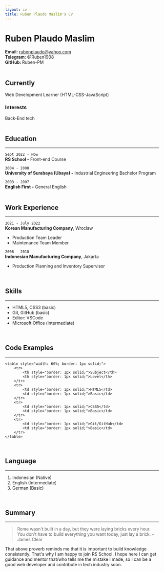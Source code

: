 ```yaml
---
layout: cv
title: Ruben Plaudo Maslim's CV
---
```

# Ruben Plaudo Maslim
**Email:** rubenplaudo@yahoo.com   
**Telegram:** @Ruben1908   
**GitHub:** Ruben-PM    
<br/>

## Currently

Web Development Learner (HTML-CSS-JavaScript)      

### Interests

Back-End tech           
<br/> 

## Education
---
`Sept 2022 - Now`   
__RS School -__ Front-end Course

`2004 - 2008`   
__University of Surabaya (Ubaya) -__ Industrial Engineering Bachelor Program

`2003 - 2007`   
__English First -__ General English     
<br/>       

## Work Experience
---
`2021 - July 2022`   
__Korean Manufacturing Company__, Wroclaw

- Production Team Leader
- Maintenance Team Member

`2008 - 2018`   
__Indonesian Manufacturing Company__, Jakarta

* Production Planning and Inventory Supervisor    
<br/>

## Skills    
---
- HTML5, CSS3 (basic)   
- Git, GitHub (basic)   
- Editor: VSCode
- Microsoft Office (intermediate)    
<br/>

## Code Examples
---
    <table style="width: 60%; border: 1px solid;">    
        <tr>
            <th style="border: 1px solid;">Subject</th>
            <th style="border: 1px solid;">Level</th>
        </tr>    
        <tr>
            <td style="border: 1px solid;">HTML5</td>
            <td style="border: 1px solid;">Basic</td>
        </tr>
        <tr>
            <td style="border: 1px solid;">CSS5</td>
            <td style="border: 1px solid;">Basic</td>
        </tr>
        <tr>
            <td style="border: 1px solid;">Git/GitHub</td>
            <td style="border: 1px solid;">Basic</td>
        </tr>     
    </table>        
<br/>

## Language   
--- 
1. Indonesian (Native)
1. English (Intermediate)
1. German (Basic)   
<br/>

## Summary
---
> Rome wasn't built in a day, but they were laying bricks every hour. You don't have to build everything you want today, just lay a brick. - James Clear    

That above proverb reminds me that it is important to build knowledge consistently. That's why I am happy to join RS School. I hope here I can get guidance and mentor that/who tells me the mistake I made, so I can be a good web developer and contribute in tech industry soon. 

<!-- Last updated: October 2022 -->
